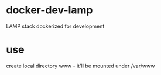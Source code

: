 # docker-dev-lamp
LAMP stack dockerized for development

# use
create local directory www - it'll be mounted under /var/www
